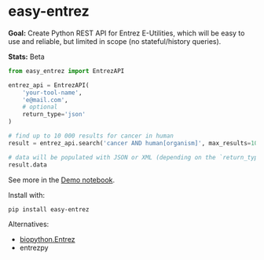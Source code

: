 # easy-entrez

**Goal:** Create Python REST API for Entrez E-Utilities, which will be easy to use and reliable, but limited in scope (no stateful/history queries).

**Stats:** Beta


```python
from easy_entrez import EntrezAPI

entrez_api = EntrezAPI(
    'your-tool-name',
    'e@mail.com',
    # optional
    return_type='json'
)

# find up to 10 000 results for cancer in human
result = entrez_api.search('cancer AND human[organism]', max_results=10_000)

# data will be populated with JSON or XML (depending on the `return_type` value)
result.data
```

See more in the [Demo notebook](./Demo.ipynb).


Install with:

```
pip install easy-entrez
```


Alternatives:

- [biopython.Entrez](https://biopython.org/docs/1.74/api/Bio.Entrez.html)
- entrezpy
